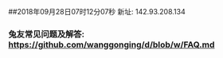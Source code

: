 ##2018年09月28日07时12分07秒 新址: 142.93.208.134
### 兔友常见问题及解答: https://github.com/wanggonging/d/blob/w/FAQ.md
